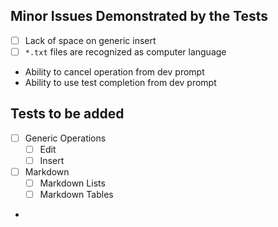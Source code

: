 ﻿## Minor Issues Demonstrated by the Tests

- [ ] Lack of space on generic insert
- [ ] `*.txt` files are recognized as computer language
- Ability to cancel operation from dev prompt
- Ability to use test completion from dev prompt

## Tests to be added

- [ ] Generic Operations
    - [ ] Edit
    - [ ] Insert
- [ ] Markdown
    - [ ] Markdown Lists
    - [ ] Markdown Tables
- 

